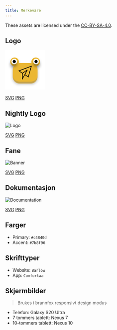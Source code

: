 ```yaml
---
title: Merkevare
---
```


These assets are licensed under the [CC-BY-SA-4.0](https://github.com/LinwoodDev/Butterfly/blob/develop/BRANDING_LICENSE).

## Logo

![Logo](/img/logo.svg)

[SVG](/img/logo.svg) [PNG](/img/logo.png)

## Nightly Logo

![Logo](/img/nightly.svg)

[SVG](/img/nightly.svg) [PNG](/img/nightly.png)

## Fane

![Banner](/img/banner.svg)

[SVG](/img/banner.svg) [PNG](/img/banner.png)

## Dokumentasjon

![Documentation](/img/docs.svg)

[SVG](/img/docs.svg) [PNG](/img/docs.png)

## Farger

- Primary: `#c4840d`
- Accent: `#7b8f96`

## Skrifttyper

- Website: `Barlow`
- App: `Comfortaa`

## Skjermbilder

> Brukes i brannfox responsivt design modus

- Telefon: Galaxy S20 Ultra
- 7 tommers tablett: Nexus 7
- 10-tommers tablett: Nexus 10
